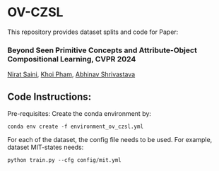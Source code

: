 # OV-CZSL 
This repository provides dataset splits and code for Paper:
### Beyond Seen Primitive Concepts and Attribute-Object Compositional Learning, CVPR 2024
[Nirat Saini](https://scholar.google.com/citations?hl=en&view_op=list_works&gmla=AJsN-F4kgg1kbcLx0j2dkvo5bGoQb9BU8bNEaEkiOirw72JFqU1cdNGVo3r8KTG7pq0yHTgIZ1M6jqtUUbXRAz_6YPTAeJjMwA&user=VsTvk-8AAAAJ),
[Khoi Pham](https://scholar.google.com/citations?user=o7hS8EcAAAAJ&hl=en),
[Abhinav Shrivastava](http://www.cs.umd.edu/~abhinav/)

 ## Code Instructions:
Pre-requisites:
Create the conda environment by:
```
conda env create -f environment_ov_czsl.yml
```

For each of the dataset, the config file needs to be used. For example, dataset MIT-states needs:
```
python train.py --cfg config/mit.yml
```
